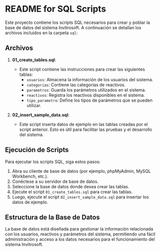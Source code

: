 # README for SQL Scripts

Este proyecto contiene los scripts SQL necesarios para crear y poblar la base de datos del sistema Invitrosoft. A continuación se detallan los archivos incluidos en la carpeta `sql`:

## Archivos

1. **01_create_tables.sql**: 
   - Este script contiene las instrucciones para crear las siguientes tablas:
     - `usuarios`: Almacena la información de los usuarios del sistema.
     - `categorias`: Contiene las categorías de reactivos.
     - `parametros`: Guarda los parámetros utilizados en el sistema.
     - `reactivos`: Registra los reactivos disponibles en el sistema.
     - `tipo_parametro`: Define los tipos de parámetros que se pueden utilizar.

2. **02_insert_sample_data.sql**: 
   - Este script inserta datos de ejemplo en las tablas creadas por el script anterior. Esto es útil para facilitar las pruebas y el desarrollo del sistema.

## Ejecución de Scripts

Para ejecutar los scripts SQL, siga estos pasos:

1. Abra su cliente de base de datos (por ejemplo, phpMyAdmin, MySQL Workbench, etc.).
2. Conéctese a su servidor de base de datos.
3. Seleccione la base de datos donde desea crear las tablas.
4. Ejecute el script `01_create_tables.sql` para crear las tablas.
5. Luego, ejecute el script `02_insert_sample_data.sql` para insertar los datos de ejemplo.

## Estructura de la Base de Datos

La base de datos está diseñada para gestionar la información relacionada con los usuarios, reactivos y parámetros del sistema, permitiendo una fácil administración y acceso a los datos necesarios para el funcionamiento del sistema Invitrosoft.